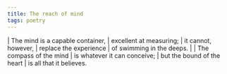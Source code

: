 ```yaml
---
title: The reach of mind
tags: poetry
---
```


| The mind is a capable container,
|   excellent at measuring;
| it cannot, however,
| replace the experience
| of swimming in the deeps.
|
| The compass of the mind
| is whatever it can conceive;
| but the bound of the heart
| is all that it believes.

